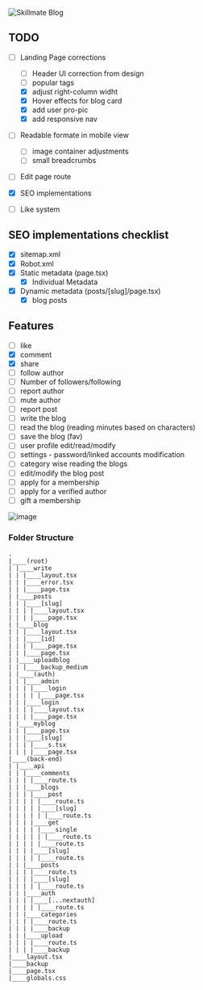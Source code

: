 ![Skillmate Blog](https://github-readme-tech-stack.vercel.app/api/cards?title=Skillmate+Blog&align=center&fontFamily=Sora&fontSize=20&lineCount=2&line1=next.js%2CNextJs%2Cffffff%3Btypescript%2CTypescript%2C0054ff%3Btailwindcss%2CTailwind+CSS%2C0070ff%3B&line2=mongodb%2CMongoDB%2C0dba4a%3BPrisma%2CPrisma%2Cffffff%3Bnode.js%2CNodeJs%2C0dba4a%3B)

## TODO
 - [ ] Landing Page corrections
   - [ ] Header UI correction from design
   - [ ] popular tags
   - [x] adjust right-column widht
   - [x] Hover effects for blog card
   - [x] add user pro-pic
   - [x] add responsive nav
 - [ ] Readable formate in mobile view
   - [ ] image container adjustments
   - [ ] small breadcrumbs
 - [ ] Edit page route
 - [x] SEO implementations
 - [ ] Like system




## SEO implementations checklist
- [x] sitemap.xml
- [x] Robot.xml
- [x] Static metadata (page.tsx)
  - [x] Individual Metadata
- [x] Dynamic metadata (posts/[slug]/page.tsx)
  - [x] blog posts 

## Features
 - [ ] like 
 - [x] comment 
 - [x] share 
 - [ ] follow author 
 - [ ] Number of followers/following 
 - [ ] report author 
 - [ ] mute author 
 - [ ] report post 
 - [ ] write the blog 
 - [ ] read the blog (reading minutes based on characters) 
 - [ ] save the blog (fav) 
 - [ ] user profile edit/read/modify 
 - [ ] settings - password/linked accounts modification 
 - [ ] category wise reading the blogs 
 - [ ] edit/modify the blog post 
 - [ ] apply for a membership 
 - [ ] apply for a verified author 
 - [ ] gift a membership

![image](https://github.com/user-attachments/assets/279ced4a-9742-4a1e-b3ba-ac18f41c7832)






### Folder Structure

```
.
|____(root)
| |____write
| | |____layout.tsx
| | |____error.tsx
| | |____page.tsx
| |____posts
| | |____[slug]
| | | |____layout.tsx
| | | |____page.tsx
| |____blog
| | |____layout.tsx
| | |____[id]
| | | |____page.tsx
| | |____page.tsx
| |____uploadblog
| | |____backup_medium
| |____(auth)
| | |____admin
| | | |____login
| | | | |____page.tsx
| | |____login
| | | |____layout.tsx
| | | |____page.tsx
| |____myblog
| | |____page.tsx
| | |____[slug]
| | | |____s.tsx
| | | |____page.tsx
|____(back-end)
| |____api
| | |____comments
| | | |____route.ts
| | |____blogs
| | | |____post
| | | | |____route.ts
| | | | |____[slug]
| | | | | |____route.ts
| | | |____get
| | | | |____single
| | | | | |____route.ts
| | | | |____route.ts
| | | |____[slug]
| | | | |____route.ts
| | |____posts
| | | |____route.ts
| | | |____[slug]
| | | | |____route.ts
| | |____auth
| | | |____[...nextauth]
| | | | |____route.ts
| | |____categories
| | | |____route.ts
| | | |____backup
| | |____upload
| | | |____route.ts
| | | |____backup
|____layout.tsx
|____backup
|____page.tsx
|____globals.css
```
